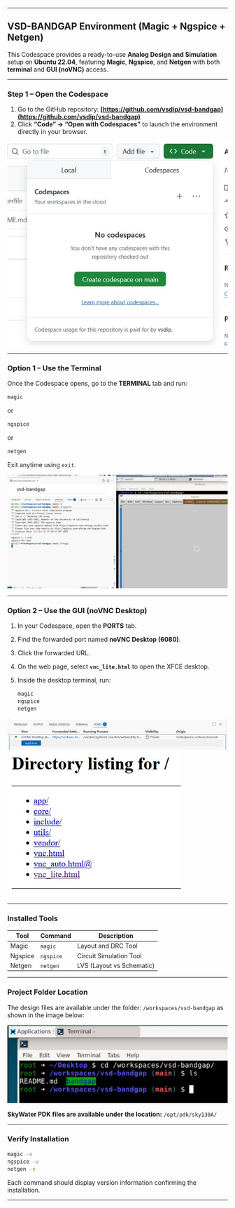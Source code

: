 
---

## VSD-BANDGAP Environment (Magic + Ngspice + Netgen)

This Codespace provides a ready-to-use **Analog Design and Simulation** setup on **Ubuntu 22.04**, featuring **Magic**, **Ngspice**, and **Netgen** with both **terminal** and **GUI (noVNC)** access.

---

### Step 1 – Open the Codespace

1. Go to the GitHub repository:
   **[https://github.com/vsdip/vsd-bandgap](https://github.com/vsdip/vsd-bandgap)**
2. Click **“Code” → “Open with Codespaces”** to launch the environment directly in your browser.

![Open Codespaces from GitHub](images/4.jpg)

---

### Option 1 – Use the Terminal

Once the Codespace opens, go to the **TERMINAL** tab and run:

```bash
magic
```

or

```bash
ngspice
```

or

```bash
netgen
```

Exit anytime using `exit`.

![Terminal view](images/1.jpg)

---

### Option 2 – Use the GUI (noVNC Desktop)

1. In your Codespace, open the **PORTS** tab.
2. Find the forwarded port named **noVNC Desktop (6080)**.
3. Click the forwarded URL.
4. On the web page, select **`vnc_lite.html`** to open the XFCE desktop.
5. Inside the desktop terminal, run:

   ```bash
   magic
   ngspice
   netgen
   ```

![Ports tab showing noVNC](images/2.jpg)
![VNC page showing vnc\_lite.html](images/3.jpg)

---

### Installed Tools

| Tool    | Command   | Description               |
| ------- | --------- | ------------------------- |
| Magic   | `magic`   | Layout and DRC Tool       |
| Ngspice | `ngspice` | Circuit Simulation Tool   |
| Netgen  | `netgen`  | LVS (Layout vs Schematic) |

---

### Project Folder Location

The design files are available under the folder:
`/workspaces/vsd-bandgap`
as shown in the image below:

![Project Folder View](images/5.jpg)

**SkyWater PDK files are available under the location:**
`/opt/pdk/sky130A/`

---

### Verify Installation

```bash
magic -v
ngspice -v
netgen -v
```

Each command should display version information confirming the installation.

---

